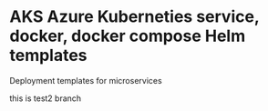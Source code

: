 # AKS Azure Kuberneties service, docker, docker compose Helm templates
Deployment templates for microservices

this is test2 branch
